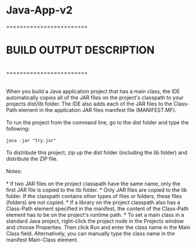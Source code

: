 # Java-App-v2

========================<br/>
<h1>BUILD OUTPUT DESCRIPTION</h1><br/>
======================== <br/>
<br/><br/>
When you build a Java application project that has a main class, the IDE
automatically copies all of the JAR
files on the project's classpath to your projects dist/lib folder. The IDE
also adds each of the JAR files to the Class-Path element in the application
JAR files manifest file (MANIFEST.MF).
<br/><br/>
To run the project from the command line, go to the dist folder and
type the following:
<br/><br/>
<code>java -jar "try.jar"</code> 
<br/><br/>
To distribute this project, zip up the dist folder (including the lib folder)
and distribute the ZIP file.
<br/><br/>
Notes:
<br/><br/>
* If two JAR files on the project classpath have the same name, only the first
JAR file is copied to the lib folder.
* Only JAR files are copied to the lib folder.
If the classpath contains other types of files or folders, these files (folders)
are not copied.
* If a library on the project classpath also has a Class-Path element
specified in the manifest, the content of the Class-Path element has to be on
the project's runtime path.
* To set a main class in a standard Java project, right-click the project node
in the Projects window and choose Properties. Then click Run and enter the
class name in the Main Class field. Alternatively, you can manually type the
class name in the manifest Main-Class element.
<br/>
